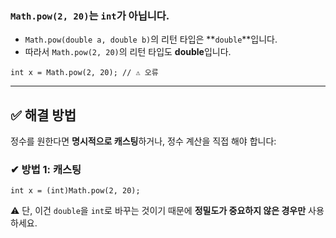 
### `Math.pow(2, 20)`는 `int`가 **아닙니다**.

- `Math.pow(double a, double b)`의 리턴 타입은 **`double`**입니다.
- 따라서 `Math.pow(2, 20)`의 리턴 타입도 **double**입니다.
    
`int x = Math.pow(2, 20); // ⚠ 오류`

---

## ✅ 해결 방법

정수를 원한다면 **명시적으로 캐스팅**하거나, 정수 계산을 직접 해야 합니다:
### ✔ 방법 1: 캐스팅

`int x = (int)Math.pow(2, 20);`

⚠ 단, 이건 `double`을 `int`로 바꾸는 것이기 때문에 **정밀도가 중요하지 않은 경우만** 사용하세요.